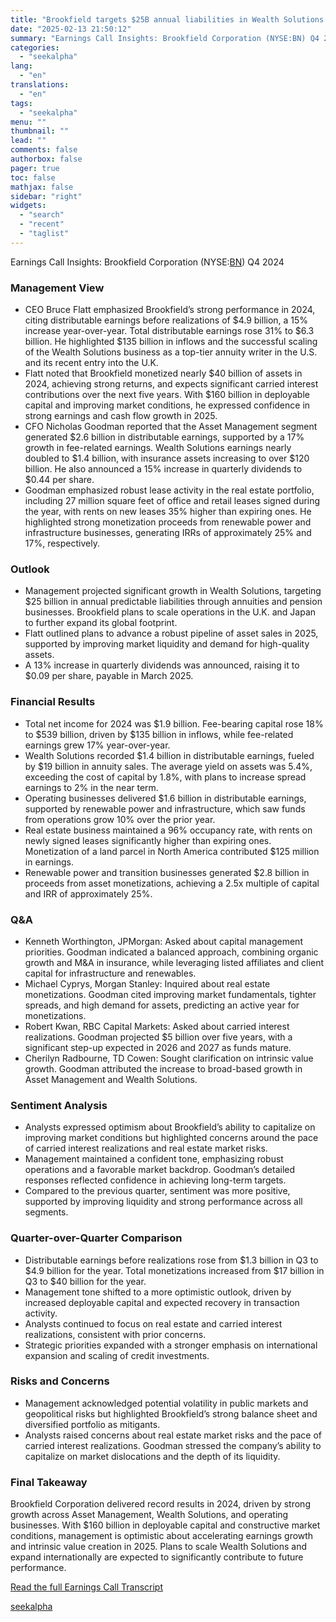 ```yaml
---
title: "Brookfield targets $25B annual liabilities in Wealth Solutions expansion for 2025"
date: "2025-02-13 21:50:12"
summary: "Earnings Call Insights: Brookfield Corporation (NYSE:BN) Q4 2024 Management View CEO Bruce Flatt emphasized Brookfield’s strong performance in 2024, citing distributable earnings before realizations of $4.9 billion, a 15% increase year-over-year. Total distributable earnings rose 31% to $6.3 billion. He highlighted $135 billion in inflows and the successful scaling of..."
categories:
  - "seekalpha"
lang:
  - "en"
translations:
  - "en"
tags:
  - "seekalpha"
menu: ""
thumbnail: ""
lead: ""
comments: false
authorbox: false
pager: true
toc: false
mathjax: false
sidebar: "right"
widgets:
  - "search"
  - "recent"
  - "taglist"
---
```


Earnings Call Insights: Brookfield Corporation (NYSE:[BN](https://seekingalpha.com/symbol/BN "Brookfield Corporation")) Q4 2024

### Management View

* CEO Bruce Flatt emphasized Brookfield’s strong performance in 2024, citing distributable earnings before realizations of $4.9 billion, a 15% increase year-over-year. Total distributable earnings rose 31% to $6.3 billion. He highlighted $135 billion in inflows and the successful scaling of the Wealth Solutions business as a top-tier annuity writer in the U.S. and its recent entry into the U.K.
* Flatt noted that Brookfield monetized nearly $40 billion of assets in 2024, achieving strong returns, and expects significant carried interest contributions over the next five years. With $160 billion in deployable capital and improving market conditions, he expressed confidence in strong earnings and cash flow growth in 2025.
* CFO Nicholas Goodman reported that the Asset Management segment generated $2.6 billion in distributable earnings, supported by a 17% growth in fee-related earnings. Wealth Solutions earnings nearly doubled to $1.4 billion, with insurance assets increasing to over $120 billion. He also announced a 15% increase in quarterly dividends to $0.44 per share.
* Goodman emphasized robust lease activity in the real estate portfolio, including 27 million square feet of office and retail leases signed during the year, with rents on new leases 35% higher than expiring ones. He highlighted strong monetization proceeds from renewable power and infrastructure businesses, generating IRRs of approximately 25% and 17%, respectively.

### Outlook

* Management projected significant growth in Wealth Solutions, targeting $25 billion in annual predictable liabilities through annuities and pension businesses. Brookfield plans to scale operations in the U.K. and Japan to further expand its global footprint.
* Flatt outlined plans to advance a robust pipeline of asset sales in 2025, supported by improving market liquidity and demand for high-quality assets.
* A 13% increase in quarterly dividends was announced, raising it to $0.09 per share, payable in March 2025.

### Financial Results

* Total net income for 2024 was $1.9 billion. Fee-bearing capital rose 18% to $539 billion, driven by $135 billion in inflows, while fee-related earnings grew 17% year-over-year.
* Wealth Solutions recorded $1.4 billion in distributable earnings, fueled by $19 billion in annuity sales. The average yield on assets was 5.4%, exceeding the cost of capital by 1.8%, with plans to increase spread earnings to 2% in the near term.
* Operating businesses delivered $1.6 billion in distributable earnings, supported by renewable power and infrastructure, which saw funds from operations grow 10% over the prior year.
* Real estate business maintained a 96% occupancy rate, with rents on newly signed leases significantly higher than expiring ones. Monetization of a land parcel in North America contributed $125 million in earnings.
* Renewable power and transition businesses generated $2.8 billion in proceeds from asset monetizations, achieving a 2.5x multiple of capital and IRR of approximately 25%.

### Q&A

* Kenneth Worthington, JPMorgan: Asked about capital management priorities. Goodman indicated a balanced approach, combining organic growth and M&A in insurance, while leveraging listed affiliates and client capital for infrastructure and renewables.
* Michael Cyprys, Morgan Stanley: Inquired about real estate monetizations. Goodman cited improving market fundamentals, tighter spreads, and high demand for assets, predicting an active year for monetizations.
* Robert Kwan, RBC Capital Markets: Asked about carried interest realizations. Goodman projected $5 billion over five years, with a significant step-up expected in 2026 and 2027 as funds mature.
* Cherilyn Radbourne, TD Cowen: Sought clarification on intrinsic value growth. Goodman attributed the increase to broad-based growth in Asset Management and Wealth Solutions.

### Sentiment Analysis

* Analysts expressed optimism about Brookfield’s ability to capitalize on improving market conditions but highlighted concerns around the pace of carried interest realizations and real estate market risks.
* Management maintained a confident tone, emphasizing robust operations and a favorable market backdrop. Goodman’s detailed responses reflected confidence in achieving long-term targets.
* Compared to the previous quarter, sentiment was more positive, supported by improving liquidity and strong performance across all segments.

### Quarter-over-Quarter Comparison

* Distributable earnings before realizations rose from $1.3 billion in Q3 to $4.9 billion for the year. Total monetizations increased from $17 billion in Q3 to $40 billion for the year.
* Management tone shifted to a more optimistic outlook, driven by increased deployable capital and expected recovery in transaction activity.
* Analysts continued to focus on real estate and carried interest realizations, consistent with prior concerns.
* Strategic priorities expanded with a stronger emphasis on international expansion and scaling of credit investments.

### Risks and Concerns

* Management acknowledged potential volatility in public markets and geopolitical risks but highlighted Brookfield’s strong balance sheet and diversified portfolio as mitigants.
* Analysts raised concerns about real estate market risks and the pace of carried interest realizations. Goodman stressed the company’s ability to capitalize on market dislocations and the depth of its liquidity.

### Final Takeaway

Brookfield Corporation delivered record results in 2024, driven by strong growth across Asset Management, Wealth Solutions, and operating businesses. With $160 billion in deployable capital and constructive market conditions, management is optimistic about accelerating earnings growth and intrinsic value creation in 2025. Plans to scale Wealth Solutions and expand internationally are expected to significantly contribute to future performance.

[Read the full Earnings Call Transcript](https://seekingalpha.com/symbol/BN/earnings/transcripts)

[seekalpha](https://seekingalpha.com/news/4408001-brookfield-targets-25b-annual-liabilities-in-wealth-solutions-expansion-for-2025)
